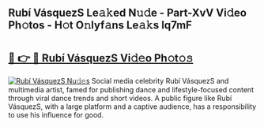 ## Rubí VásquezS Le𝚊𝚔ed N𝚞𝚍e - Part-XvV Vi𝚍eo Ph𝚘tos - H𝚘t O𝚗lyf𝚊ns Le𝚊𝚔s lq7mF

# <h2><a href="http://hf05fvz.feru.top/?c=Rub%c3%ad+V%c3%a1squezS">🔗 👉 🔴 Rubí VásquezS Vi𝚍𝚎o Ph𝚘t𝚘𝚜</a></h2>

[![Rubí VásquezS Nu𝚍𝚎s](https://i.imgur.com/0TWrTi3.gif)](http://hf05fvz.feru.top/?c=Rub%c3%ad+V%c3%a1squezS)
Social media celebrity Rubí VásquezS and multimedia artist, famed for publishing dance and lifestyle-focused content through viral dance trends and short videos. A public figure like Rubí VásquezS, with a large platform and a captive audience, has a responsibility to use his influence for good. 
